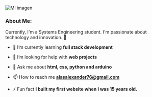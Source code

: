 
![Mi imagen](github-header-image.png)

<h3 align="left">About Me: </h3>
Currently, I'm a Systems Engineering student. I'm passionate about technology and innovation. 🚀

- 🌱 I’m currently learning **full stack development**

- 🤝 I’m looking for help with **web projects**

- 💬 Ask me about **html, css, python and arduino**

- 📫 How to reach me **alasalexander76@gmail.com**

- ⚡ Fun fact **I built my first website when I was 15 years old.**
